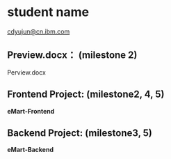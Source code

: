# student name

cdyujun@cn.ibm.com

## Preview.docx： (milestone 2)

Perview.docx

## Frontend Project: (milestone2, 4, 5)

<b>eMart-Frontend</b>

## Backend Project: (milestone3, 5)

<b>eMart-Backend</b>

